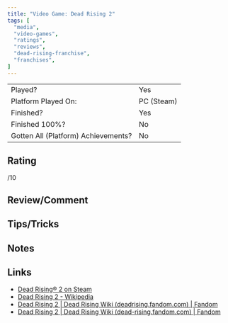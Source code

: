 ```yaml
---
title: "Video Game: Dead Rising 2"
tags: [
  "media",
  "video-games",
  "ratings",
  "reviews",
  "dead-rising-franchise",
  "franchises",
]
---
```


| | |
|-|-|
| Played? | Yes |
| Platform Played On: | PC (Steam) |
| Finished? | Yes |
| Finished 100%? | No |
| Gotten All (Platform) Achievements? | No |

## Rating

/10

## Review/Comment



## Tips/Tricks



## Notes



## Links

- [Dead Rising® 2 on Steam](https://store.steampowered.com/app/45740/Dead_Rising_2/)
- [Dead Rising 2 - Wikipedia](https://en.wikipedia.org/wiki/Dead_Rising_2)
- [Dead Rising 2 | Dead Rising Wiki (deadrising.fandom.com) | Fandom](https://deadrising.fandom.com/wiki/Dead_Rising_2)
- [Dead Rising 2 | Dead Rising Wiki (dead-rising.fandom.com) | Fandom](https://dead-rising.fandom.com/wiki/Dead_Rising_2)
